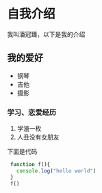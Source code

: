  # 自我介绍
 我叫潘冠臻，以下是我的介绍
 
 ## 我的爱好
 
  * 钢琴
  * 吉他
  * 摄影
 ### 学习、恋爱经历
 
 1. 学渣一枚
 2. 人丑没有女朋友

 
 下面是代码
 
```javascript
 function f(){
   console.log("hello world")
 }
 f()
```
